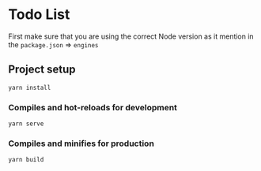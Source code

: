 # Todo List
First make sure that you are using the correct Node version as it mention in the `package.json` => `engines`

## Project setup
```
yarn install
```

### Compiles and hot-reloads for development
```
yarn serve
```

### Compiles and minifies for production
```
yarn build
```
